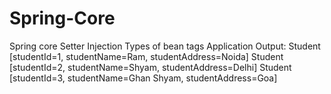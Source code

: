 # Spring-Core
Spring core Setter Injection 
Types of bean tags 
Application Output:
Student [studentId=1, studentName=Ram, studentAddress=Noida]
Student [studentId=2, studentName=Shyam, studentAddress=Delhi]
Student [studentId=3, studentName=Ghan Shyam, studentAddress=Goa]
